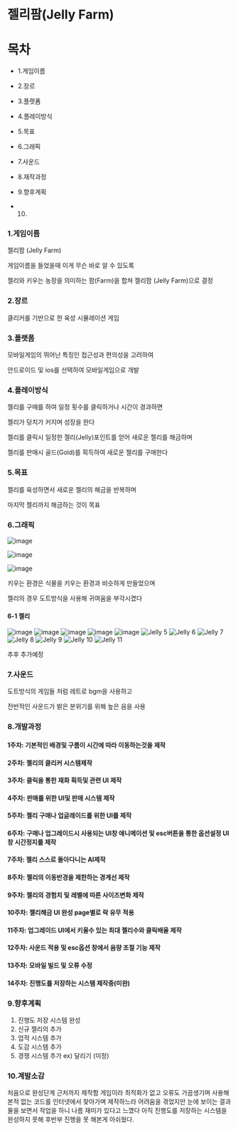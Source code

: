 # 젤리팜(Jelly Farm)



# 목차
- 1.게임이름

- 2.장르

- 3.플랫폼

- 4.플레이방식

- 5.목표

- 6.그래픽

- 7.사운드

- 8.재작과정

- 9.향후계획

- 10.


### 1.게임이름

젤리팜 (Jelly Farm)

게임이름을 들었을때 이게 무슨 바로 알 수 있도록

젤리와 키우는 농장을 의미하는 팜(Farm)을 합쳐 젤리팜 (Jelly Farm)으로 결정

### 2.장르

클리커를 기반으로 한 육성 시뮬레이션 게임

### 3.플랫폼

모바일게임의 뛰어난 특징인 접근성과 편의성을 고려하여

안드로이드 및 ios를 선택하여 모바일게임으로 개발

### 4.플레이방식

젤리를 구매를 하여 일정 횟수를 클릭하거나 시간이 경과하면

젤리가 덩치가 커지며 성장을 한다

젤리를 클릭시 일정한 젤리(Jelly)포인트를 얻어 새로운 젤리를 해금하며

젤리를 판매시 골드(Gold)를 흭득하여 새로운 젤리를 구매한다

### 5.목표

젤리를 육성하면서 새로운 젤리의 해금을 반복하며

마지막 젤리까지 해금하는 것이 목표

### 6.그래픽

![image](https://user-images.githubusercontent.com/70842040/165079469-f01c1ddc-e130-482b-8506-a0a524a9f7aa.png)


![image](https://user-images.githubusercontent.com/70842040/165079552-aa457ad9-a77c-46a9-b9f9-648ce0fa8aff.png)

![image](https://user-images.githubusercontent.com/70842040/165080959-b3541324-e7f3-4858-95b1-b9bfe11ce2ad.png)

키우는 환경은 식물을 키우는 환경과 비슷하게 만들었으며

젤리의 경우 도트방식을 사용해 귀여움을 부각시켰다

#### 6-1 젤리
![image](https://user-images.githubusercontent.com/70842040/165079616-bfe9a0a5-14ab-4447-b81a-5bae2a5584d9.png)
![image](https://user-images.githubusercontent.com/70842040/165079645-3bb4a40d-4c71-44fe-8366-7abf13d71619.png)
![image](https://user-images.githubusercontent.com/70842040/165079679-5b10a140-10ab-46a3-a133-1e7cb6902ae9.png)
![image](https://user-images.githubusercontent.com/70842040/165079703-b21b8944-f3e0-4aa1-82d5-d81f17621a8d.png)
![image](https://user-images.githubusercontent.com/70842040/165079744-a677f247-b377-4be8-8870-c58df7f7c4df.png)
![Jelly 5](https://user-images.githubusercontent.com/70842040/165079772-ee709580-bf12-4962-b9a0-ca5d16a84141.png)
![Jelly 6](https://user-images.githubusercontent.com/70842040/165079798-1bc2479c-4d6a-4cfe-bfec-5bb808102f66.png)
![Jelly 7](https://user-images.githubusercontent.com/70842040/165079820-35cb35e6-caef-41d8-a844-117bd3f85d94.png)
![Jelly 8](https://user-images.githubusercontent.com/70842040/165079829-af782703-6dd1-45df-8260-3d57d0f9e1c8.png)
![Jelly 9](https://user-images.githubusercontent.com/70842040/165079843-19b6743a-7437-4806-9705-90427b961a2e.png)
![Jelly 10](https://user-images.githubusercontent.com/70842040/165079855-12ef6b5a-6652-402e-8f23-6361aaaec072.png)
![Jelly 11](https://user-images.githubusercontent.com/70842040/165079871-bdefc106-6362-4bff-b69d-cc94e1356ad9.png)


추후 추가예정

### 7.사운드

도트방식의 게임들 처럼 레트로 bgm을 사용하고

전반적인 사운드가 밝은 분위기를 위해 높은 음을 사용


### 8.개발과정

#### 1주차: 기본적인 배경및 구름이 시간에 따라 이동하는것을 제작

#### 2주차: 젤리의 클리커 시스템제작

#### 3주차: 클릭을 통한 재화 흭득및 관련 UI 제작

#### 4주차: 판매를 위한 UI및 판매 시스템 제작

#### 5주차: 젤리 구매나 업글레이드를 위한 UI를 제작

#### 6주차: 구매나 업그레이드시 사용되는 UI창 애니메이션 및 esc버튼을 통한 옵션설정 UI창 시간정지를 제작

#### 7주차: 젤리 스스로 돌아다니는 AI제작

#### 8주차: 젤리의 이동반경을 제한하는 경계선 제작

#### 9주차: 젤리의 경험치 및 레벨에 따른 사이즈변화 제작

#### 10주차: 젤리해금 UI 완성 page별로 락 유무 적용

#### 11주차: 업그레이드 UI에서 키울수 있는 최대 젤리수와 클릭배율 제작

#### 12주차: 사운드 적용 및 esc옵션 창에서 음량 조절 기능 제작

#### 13주차: 모바일 빌드 및 오류 수정

#### 14주차: 진행도를 저장하는 시스템 제작중(미완)



### 9.향후계획

1. 진행도 저장 시스템 완성
2. 신규 젤리의 추가
3. 업적 시스템 추가
4. 도감 시스템 추가
5. 경쟁 시스템 추가 ex) 달리기  (미정)

### 10.계발소감

처음으로 완성단계 근처까지 제작함 게임이라 최적화가 없고 오류도 가끔생기며
사용해본적 없는 코드를 인터넷에서 찾아가며 제작하느라 어려움을 겪었지만
눈에 보이는 결과물을 보면서 작업을 하니 나름 재미가 있다고 느꼈다
아직 진행도를 저장하는 시스템을 완성하지 못해
후반부 진행을 못 해본게 아쉬웠다.



